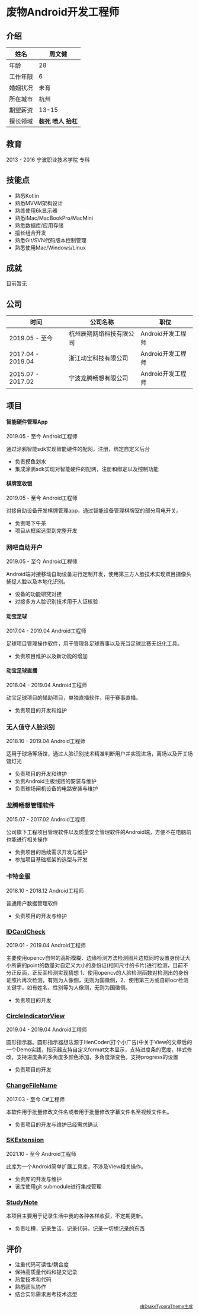 # 废物Android开发工程师

## 介绍

| 姓名     | 周文健                       |
| -------- | ---------------------------- |
| 年龄     | 28                           |
| 工作年限 | 6                            |
| 婚姻状况 | 未育                         |
| 所在城市 | 杭州                         |
| 期望薪资 | 13-15                         |
| 擅长领域 | **装死**  **喷人**  **抬杠** |



## 教育

2013 - 2016    宁波职业技术学院    专科



## 技能点

- 熟悉Kotlin
- 熟悉MVVM架构设计
- 熟练使用6k显示器
- 熟悉iMac/MacBookPro/MacMini
- 熟悉数据库/应用存储
- 擅长组合开发
- 熟悉Git/SVN代码版本控制管理
- 熟悉使用Mac/Windows/Linux



## 成就

目前暂无

## 公司

| 时间              | 公司名称 | 职位       |
| ----------------- | -------- | ---------- |
| 2019.05 - 至今    | 杭州辰朔网络科技有限公司       | Android开发工程师   |
| 2017.04 - 2019.04 | 浙江动宝科技有限公司    | Android开发工程师 |
| 2015.07 - 2017.02 | 宁波龙腾畅想有限公司  | Android开发工程师 |



## 项目

#### 智能硬件管理App

2019.05 - 至今	Android工程师

通过涂鸦智能sdk实现智能硬件的配网，注册，绑定自定义后台

- 负责摸鱼划水
- 集成涂鸦sdk实现对智能硬件的配网，注册和绑定以及控制功能



#### 棋牌室收银

2019.05 - 至今	Android工程师

对接自助设备开发棋牌管理app，通过智能设备管理棋牌室的部分用电开关。

- 负责喝下午茶
- 项目从框架选型到完整开发



### 网吧自助开户

2019.05 - 至今	Android工程师

Android端对接移动自助设备进行定制开发，使用第三方人脸技术实现双目摄像头捕捉人脸以及本地化识别。

- 设备的功能研究对接
- 对接多方人脸识别技术用于人证核验



#### 动宝足球

2017.04 - 2019.04	Android工程师

足球项目管理操作软件，用于管理各足球赛事以及充当足球比赛无纸化工具。

- 负责项目维护以及新功能的增加

#### 动宝足球直播

2018.04 - 2019.04	Android工程师

动宝足球项目的辅助项目，单独直播软件，用于赛事直播。

- 负责项目的开发和维护

### 无人值守人脸识别

2018.10 - 2019.04	Android工程师

适用于球场等场馆，通过人脸识别技术精准判断用户并实现进场，离场以及开关场馆灯光

- 负责项目的开发和维护
- 负责Android主板线路的安装与维护
- 负责球场闸机设备的电路安装与维护

### 龙腾畅想管理软件

2015.07 - 2017.02	Android工程师

公司旗下工程项目管理软件以及质量安全管理软件的Android端，方便不在电脑前也能进行相关操作

- 负责项目的后续需求开发与维护
- 参加项目基础框架的选型与开发

### 卡特金服

2018.10 - 2018.12	Android工程师

普通用户数据管理软件

- 负责项目的开发与维护

### [IDCardCheck](https://github.com/SilverIceKey/IDCardCheck)

2019.01 - 2019.04	Android工程师

主要使用opencv自带的高斯模糊、边缘检测方法检测图片边框同时设置身份证大小所需的point的数量对自定义大小的身份证(相同尺寸的卡片)进行检测，目前不分正反面，正反面检测实现猜想 1、使用opencv的人脸检测函数对检测出的身份证照片再次检测，有则为人像侧，无则为国徽侧，2、使用第三方或自研ocr检测关键字，如有姓名、性别等为人像测，无则为国徽侧。

- 负责项目的开发

### [CircleIndicatorView](https://github.com/SilverIceKey/CircleIndicatorView)

2019.04 - 2019.04	Android工程师

圆形指示器。圆形指示器想法源于HenCoder(打个小广告)中关于View的文章后的一个Demo实践，指示器支持自定义format文本显示，支持进度条的宽度，样式修改，支持进度条的多角度多颜色添加，多角度渐变色，支持progress的设置

- 负责项目的开发

### [ChangeFileName](https://github.com/SilverIceKey/ChangeFileName)

2017.03 - 至今	C#工程师

本软件用于批量修改文件名或者用于批量修改字幕文件名至视频文件名。

- 负责项目的开发与维护已经需求确认

### [SKExtension](https://github.com/SilverIceKey/SKExtension)

2021.10 - 至今	Android工程师

此库为一个Android简单扩展工具库，不涉及View相关操作。

- 负责库的开发与维护
- 该库使用git submodule进行集成管理

### [StudyNote](https://github.com/SilverIceKey/StudyNote)

本项目主要用于记录生活中我的各种各样收获，不定期更新。

- 负责吐槽，记录生活，记录代码，记录一切想记录的东西


## 评价

- 注重代码可读性/耦合度
- 保持高质量代码和提交记录
- 热爱技术和代码
- 熟悉团队协作
- 结合实际需求思考技术选型









<p align="right"><small><a href="https://github.com/liangjingkanji/Resume-Template">由DrakeTyporaTheme生成</a></small></p>
